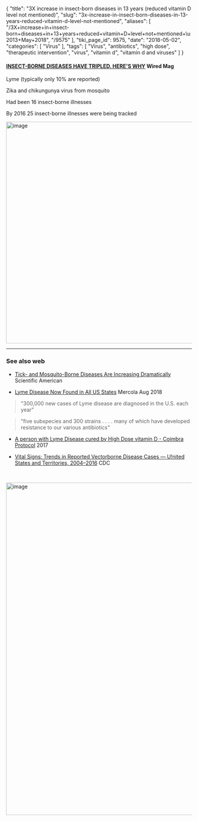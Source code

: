{
    "title": "3X increase in insect-born diseases in 13 years (reduced vitamin D level not mentioned)",
    "slug": "3x-increase-in-insect-born-diseases-in-13-years-reduced-vitamin-d-level-not-mentioned",
    "aliases": [
        "/3X+increase+in+insect-born+diseases+in+13+years+reduced+vitamin+D+level+not+mentioned+\u2013+May+2018",
        "/9575"
    ],
    "tiki_page_id": 9575,
    "date": "2018-05-02",
    "categories": [
        "Virus"
    ],
    "tags": [
        "Virus",
        "antibiotics",
        "high dose",
        "therapeutic intervention",
        "virus",
        "vitamin d",
        "vitamin d and viruses"
    ]
}


#### [INSECT-BORNE DISEASES HAVE TRIPLED. HERE'S WHY](https://www.wired.com/story/insect-borne-diseases-have-tripled-heres-why/) Wired Mag

Lyme (typically only 10% are reported)

Zika and chikungunya virus from mosquito

Had been 16 insect-borne illnesses

By 2016  25  insect-borne illnesses were being tracked

<img src="https://d1bk1kqxc0sym.cloudfront.net/attachments/jpeg/insect-diseases-3x-increase.jpg" alt="image" width="600">

---

### See also web

* [Tick- and Mosquito-Borne Diseases Are Increasing Dramatically](https://blogs.scientificamerican.com/observations/tick-and-mosquito-borne-diseases-are-increasing-dramatically/) Scientific American

* [Lyme Disease Now Found in All US States](https://articles.mercola.com/sites/articles/archive/2018/08/22/rapid-spread-of-lyme-disease.aspx?utm_source=dnl&utm_medium=email&utm_content=art1&utm_campaign=20180822Z1_B_UCM&et_cid=DM233512&et_rid=399701116) Mercola Aug 2018

> "300,000 new cases of Lyme disease are diagnosed in the U.S. each year"

> "five subspecies and 300 strains . . . .  many of which have developed resistance to our various antibiotics"

* [A person with Lyme Disease cured by High Dose vitamin D - Coimbra Protocol](http://www.thisisms.com/forum/coimbra-high-dose-vitamin-d-protocol-f57/topic28868.html) 2017

* [Vital Signs: Trends in Reported Vectorborne Disease Cases — U!nited States and Territories, 2004–2016](https://www.cdc.gov/mmwr/volumes/67/wr/mm6717e1.htm?s_cid=mm6717e1_x) CDC

&nbsp;

<img src="https://d1bk1kqxc0sym.cloudfront.net/attachments/jpeg/vector-cdc.jpg" alt="image" width="900">